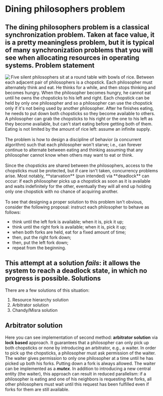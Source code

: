 Dining philosophers problem
===========================
The dining philosophers problem is a **classical** synchronization problem. Taken at face value, it is a pretty meaningless problem, but it is typical of many synchronization problems that you will see when allocating resources in operating systems.
Problem statement
-----------------
<img align="left" src="http://docs.oracle.com/cd/E19205-01/820-0619/images/figure2.gif" />
Five silent philosophers sit at a round table with bowls of rice. Between each adjacent pair of philosophers is a chopstick. Each philosopher must alternately think and eat. He thinks for a while, and then stops thinking and becomes hungry. When the philosopher becomes hungry, he cannot eat until he owns the chopsticks to his left and right. Each chopstick can be held by only one philosopher and so a philosopher can use the chopstick only if it's not being used by another philosopher. After he finishes eating, he needs to put down both chopsticks so they become available to others. A philosopher can grab the chopsticks to his right or the one to his left as they become available, but can't start eating before getting both of them.
Eating is not limited by the amount of rice left: assume an infinite supply.<br /><br />
The problem is how to design a discipline of behavior (a concurrent algorithm) such that each philosopher won't starve; i.e., can forever continue to alternate between eating and thinking assuming that any philosopher cannot know when others may want to eat or think.<br /><br />
Since the chopsticks are shared between the philosophers, access to the chopsticks must be protected, but if care isn't taken, concurrency problems arise. Most notably, **starvation** (pun intended) via **deadlock** can occur: if each philosopher picks up a chopstick as soon as it is available and waits indefinitely for the other, eventually they will all end up holding only one chopstick with no chance of acquiring another. <br/><br/>
To see that designing a proper solution to this problem isn't obvious, consider the following proposal: instruct each philosopher to behave as follows:

* think until the left fork is available; when it is, pick it up;
* think until the right fork is available; when it is, pick it up;
* when both forks are held, eat for a fixed amount of time;
* then, put the right fork down;
* then, put the left fork down;
* repeat from the beginning.

This attempt at a solution ***fails***: it allows the system to reach a deadlock state, in which no progress is possible.
Solutions
---------
There are a few solutions of this situation:

1. Resource hierarchy solution
2. Arbitrator solution
3. Chandy/Misra solution

Arbitrator solution
-------------------
Here you can see implementation of second method: **arbitrator solution** via **lock based** approach. It guarantees that a philosopher can only pick up both chopsticks or none by introducing an arbitrator, e.g., a waiter. In order to pick up the chopsticks, a philosopher must ask permission of the waiter. The waiter gives permission to only one philosopher at a time until he has picked up both his forks. Putting down a fork is always allowed. The waiter can be implemented as a ***mutex***. In addition to introducing a new central entity (the waiter), this approach can result in reduced parallelism: if a philosopher is eating and one of his neighbors is requesting the forks, all other philosophers must wait until this request has been fulfilled even if forks for them are still available.
